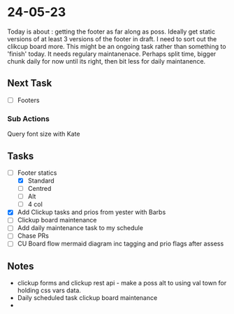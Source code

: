 # 24-05-23

Today is about : getting the footer as far along as poss. Ideally get static versions of at least 3 versions of the footer in draft.
I need to sort out the clikcup board more. This might be an ongoing task rather than something to 'finish' today. It needs regulary maintanenace. Perhaps split time, bigger chunk daily for now until its right, then bit less for daily maintanence.

## Next Task
- [ ] Footers

### Sub Actions
Query font size with Kate


## Tasks
- [ ] Footer statics
  - [x] Standard
  - [ ] Centred
  - [ ] Alt
  - [ ] 4 col

- [x] Add Clickup tasks and prios from yester with Barbs
- [ ] Clickup board maintenance
- [ ] Add daily maintenance task to my schedule
- [ ] Chase PRs
- [ ] CU Board flow mermaid diagram inc tagging and prio flags after assess

## Notes
- clickup forms and clickup rest api - make a poss alt to using val town for holding css vars data.
- Daily scheduled task clickup board maintenance
-